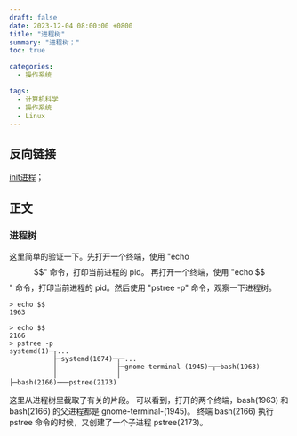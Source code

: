 ```yaml
---
draft: false
date: 2023-12-04 08:00:00 +0800
title: "进程树"
summary: "进程树；"
toc: true

categories:
  - 操作系统

tags:
  - 计算机科学
  - 操作系统
  - Linux
---
```


## 反向链接

[init进程](/post/computer-science/operating-system/linux/init进程)；

## 正文

### 进程树

这里简单的验证一下。先打开一个终端，使用 "echo $$" 命令，打印当前进程的 pid。
再打开一个终端，使用 "echo $$" 命令，打印当前进程的 pid。然后使用 "pstree -p" 命令，观察一下进程树。

```
> echo $$
1963
```

```
> echo $$
2166
> pstree -p
systemd(1)─┬...
           ├─systemd(1074)─┬─...
           │               ├─gnome-terminal-(1945)─┬─bash(1963)
           │               │                       ├─bash(2166)───pstree(2173)
```

这里从进程树里截取了有关的片段。
可以看到，打开的两个终端，bash(1963) 和 bash(2166) 的父进程都是 gnome-terminal-(1945)。
终端 bash(2166) 执行 pstree 命令的时候，又创建了一个子进程 pstree(2173)。
